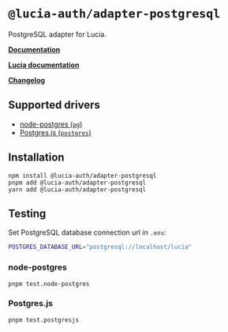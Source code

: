 # `@lucia-auth/adapter-postgresql`

PostgreSQL adapter for Lucia.

**[Documentation](https://lucia-auth.com/database/postgresql)**

**[Lucia documentation](https://lucia-auth.com)**

**[Changelog](https://github.com/pilcrowOnPaper/lucia/blob/main/packages/adapter-postgresql/CHANGELOG.md)**

## Supported drivers

- [node-postgres (`pg`)](https://github.com/brianc/node-postgres)
- [Postgres.js (`postgres`)](https://github.com/porsager/postgres)

## Installation

```
npm install @lucia-auth/adapter-postgresql
pnpm add @lucia-auth/adapter-postgresql
yarn add @lucia-auth/adapter-postgresql
```

## Testing

Set PostgreSQL database connection url in `.env`:

```bash
POSTGRES_DATABASE_URL="postgresql://localhost/lucia"
```

### node-postgres

```
pnpm test.node-postgres
```

### Postgres.js

```
pnpm test.postgresjs
```
